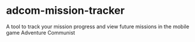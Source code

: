 # adcom-mission-tracker
A tool to track your mission progress and view future missions in the mobile game Adventure Communist
